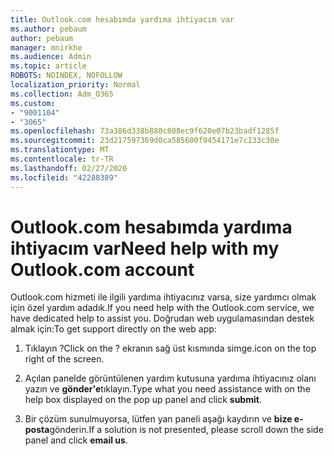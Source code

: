 ```yaml
---
title: Outlook.com hesabımda yardıma ihtiyacım var
ms.author: pebaum
author: pebaum
manager: mnirkhe
ms.audience: Admin
ms.topic: article
ROBOTS: NOINDEX, NOFOLLOW
localization_priority: Normal
ms.collection: Adm_O365
ms.custom:
- "9001104"
- "3065"
ms.openlocfilehash: 73a386d338b880c808ec9f620e07b23badf1285f
ms.sourcegitcommit: 23d217597369d0ca585600f9454171e7c133c30e
ms.translationtype: MT
ms.contentlocale: tr-TR
ms.lasthandoff: 02/27/2020
ms.locfileid: "42288389"
---
```

# <a name="need-help-with-my-outlookcom-account"></a><span data-ttu-id="154ad-102">Outlook.com hesabımda yardıma ihtiyacım var</span><span class="sxs-lookup"><span data-stu-id="154ad-102">Need help with my Outlook.com account</span></span>

<span data-ttu-id="154ad-103">Outlook.com hizmeti ile ilgili yardıma ihtiyacınız varsa, size yardımcı olmak için özel yardım adadık.</span><span class="sxs-lookup"><span data-stu-id="154ad-103">If you need help with the Outlook.com service, we have dedicated help to assist you.</span></span> <span data-ttu-id="154ad-104">Doğrudan web uygulamasından destek almak için:</span><span class="sxs-lookup"><span data-stu-id="154ad-104">To get support directly on the web app:</span></span> 

1. <span data-ttu-id="154ad-105">Tıklayın ?</span><span class="sxs-lookup"><span data-stu-id="154ad-105">Click on the ?</span></span> <span data-ttu-id="154ad-106">ekranın sağ üst kısmında simge.</span><span class="sxs-lookup"><span data-stu-id="154ad-106">icon on the top right of the screen.</span></span> 

2. <span data-ttu-id="154ad-107">Açılan panelde görüntülenen yardım kutusuna yardıma ihtiyacınız olanı yazın ve **gönder'e**tıklayın.</span><span class="sxs-lookup"><span data-stu-id="154ad-107">Type what you need assistance with on the help box displayed on the pop up panel and click **submit**.</span></span> 

3. <span data-ttu-id="154ad-108">Bir çözüm sunulmuyorsa, lütfen yan paneli aşağı kaydırın ve **bize e-posta**gönderin.</span><span class="sxs-lookup"><span data-stu-id="154ad-108">If a solution is not presented, please scroll down the side panel and click **email us**.</span></span>

